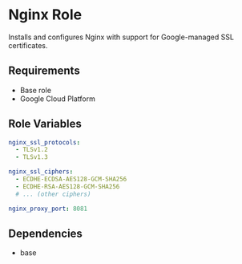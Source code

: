 # Nginx Role

Installs and configures Nginx with support for Google-managed SSL certificates.

## Requirements

- Base role
- Google Cloud Platform

## Role Variables

```yaml
nginx_ssl_protocols:
  - TLSv1.2
  - TLSv1.3

nginx_ssl_ciphers:
  - ECDHE-ECDSA-AES128-GCM-SHA256
  - ECDHE-RSA-AES128-GCM-SHA256
  # ... (other ciphers)

nginx_proxy_port: 8081
```

## Dependencies

- base
